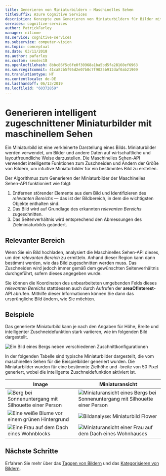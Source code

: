 ```yaml
---
title: Generieren von Miniaturbildern – Maschinelles Sehen
titleSuffix: Azure Cognitive Services
description: Konzepte zum Generieren von Miniaturbildern für Bilder mithilfe der Maschinelles Sehen-API.
services: cognitive-services
author: PatrickFarley
manager: nitinme
ms.service: cognitive-services
ms.subservice: computer-vision
ms.topic: conceptual
ms.date: 03/11/2018
ms.author: pafarley
ms.custom: seodec18
ms.openlocfilehash: 8bbc86f5c6fe0f30968a1ba5bd5fa28160ef6963
ms.sourcegitcommit: 41ca82b5f95d2e07b0c7f9025b912daf0ab21909
ms.translationtype: HT
ms.contentlocale: de-DE
ms.lasthandoff: 06/13/2019
ms.locfileid: "60372859"
---
```

# <a name="generating-smart-cropped-thumbnails-with-computer-vision"></a>Generieren intelligent zugeschnittener Miniaturbilder mit maschinellem Sehen

Ein Miniaturbild ist eine verkleinerte Darstellung eines Bilds. Miniaturbilder werden verwendet, um Bilder und andere Daten auf wirtschaftliche und layoutfreundliche Weise darzustellen. Die Maschinelles Sehen-API verwendet intelligente Funktionen zum Zuschneiden und Ändern der Größe von Bildern, um intuitive Miniaturbilder für ein bestimmtes Bild zu erstellen.

Der Algorithmus zum Generieren der Miniaturbilder der Maschinelles Sehen-API funktioniert wie folgt:

1. Entfernen störender Elemente aus dem Bild und Identifizieren des _relevanten Bereichs_ &mdash; das ist der Bildbereich, in dem die wichtigsten Objekte enthalten sind.
1. Das Bild wird auf Grundlage des erkannten _relevanten Bereichs_ zugeschnitten.
1. Das Seitenverhältnis wird entsprechend den Abmessungen des Zielminiaturbilds geändert.

## <a name="area-of-interest"></a>Relevanter Bereich

Wenn Sie ein Bild hochladen, analysiert die Maschinelles Sehen-API dieses, um den *relevanten Bereich* zu ermitteln. Anhand dieser Region kann dann bestimmt werden, wie das Bild zugeschnitten werden muss. Das Zuschneiden wird jedoch immer gemäß dem gewünschten Seitenverhältnis durchgeführt, sofern dieses angegeben wurde.

Sie können die Koordinaten des unbearbeiteten umgebenden Felds dieses *relevanten Bereichs* stattdessen auch durch Aufrufen der **areaOfInterest**-API abrufen. Mithilfe dieser Informationen können Sie dann das ursprüngliche Bild ändern, wie Sie möchten.

## <a name="examples"></a>Beispiele

Das generierte Miniaturbild kann je nach den Angaben für Höhe, Breite und intelligenter Zuschneidefunktion stark variieren, wie im folgenden Bild dargestellt.

![Ein Bild eines Bergs neben verschiedenen Zuschnittkonfigurationen](./Images/thumbnail-demo.png)

In der folgenden Tabelle sind typische Miniaturbilder dargestellt, die vom maschinellen Sehen für die Beispielbilder generiert wurden. Die Miniaturbilder wurden für eine bestimmte Zielhöhe und -breite von 50 Pixel generiert, wobei die intelligente Zuschneidefunktion aktiviert ist.

| Image | Miniaturansicht |
|-------|-----------|
|![Berg bei Sonnenuntergang mit Silhouette einer Person](./Images/mountain_vista.png) | ![Miniaturansicht eines Bergs bei Sonnenuntergang mit Silhouette einer Person](./Images/mountain_vista_thumbnail.png) |
|![Eine weiße Blume vor einem grünen Hintergrund](./Images/flower.png) | ![Bildanalyse: Miniaturbild Flower](./Images/flower_thumbnail.png) |
|![Eine Frau auf dem Dach eines Wohnblocks](./Images/woman_roof.png) | ![Miniaturansicht einer Frau auf dem Dach eines Wohnhauses](./Images/woman_roof_thumbnail.png) |

## <a name="next-steps"></a>Nächste Schritte

Erfahren Sie mehr über das [Taggen von Bildern](concept-tagging-images.md) und das [Kategorisieren von Bildern](concept-categorizing-images.md).
